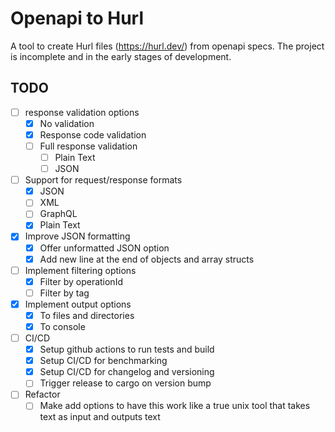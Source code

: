 # Openapi to Hurl

A tool to create Hurl files (https://hurl.dev/) from openapi specs. The project 
is incomplete and in the early stages of development.

## TODO
- [ ] response validation options
    - [x] No validation
    - [x] Response code validation
    - [ ] Full response validation
        - [ ] Plain Text
        - [ ] JSON
- [ ] Support for request/response formats
    - [x] JSON
    - [ ] XML
    - [ ] GraphQL
    - [x] Plain Text
- [x] Improve JSON formatting
    - [x] Offer unformatted JSON option
    - [x] Add new line at the end of objects and array structs
- [ ] Implement filtering options
    - [x] Filter by operationId
    - [ ] Filter by tag
- [x] Implement output options
    - [x] To files and directories
    - [x] To console
- [ ] CI/CD
    - [x] Setup github actions to run tests and build
    - [x] Setup CI/CD for benchmarking
    - [x] Setup CI/CD for changelog and versioning
    - [ ] Trigger release to cargo on version bump
- [ ] Refactor
    - [ ] Make add options to have this work like a true unix tool that takes
        text as input and outputs text
